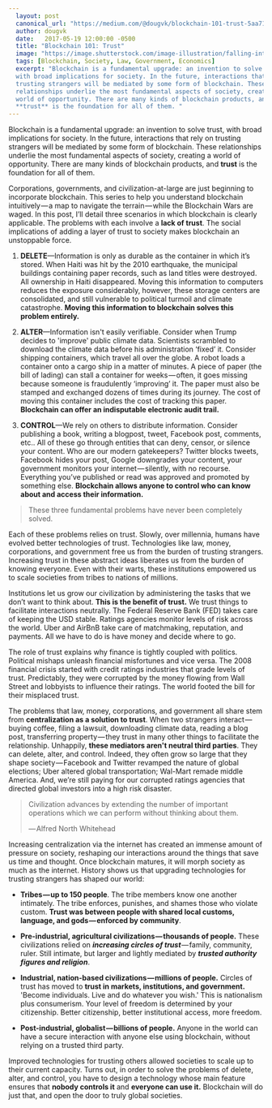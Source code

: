 ```yaml
---
  layout: post
  canonical_url: "https://medium.com/@dougvk/blockchain-101-trust-5aa7113c25d5"
  author: dougvk
  date:   2017-05-19 12:00:00 -0500
  title: "Blockchain 101: Trust"
  image: "https://image.shutterstock.com/image-illustration/falling-intro-trusting-hands-260nw-46355140.jpg"
  tags: [Blockchain, Society, Law, Government, Economics]
  excerpt: "Blockchain is a fundamental upgrade: an invention to solve trust,
  with broad implications for society. In the future, interactions that rely on
  trusting strangers will be mediated by some form of blockchain. These
  relationships underlie the most fundamental aspects of society, creating a
  world of opportunity. There are many kinds of blockchain products, and
  **trust** is the foundation for all of them. "
---
```


Blockchain is a fundamental upgrade: an invention to solve trust, with broad
implications for society. In the future, interactions that rely on trusting
strangers will be mediated by some form of blockchain. These relationships
underlie the most fundamental aspects of society, creating a world of
opportunity. There are many kinds of blockchain products, and **trust** is the
foundation for all of them.

Corporations, governments, and civilization-at-large are just beginning to
incorporate blockchain. This series to help you understand blockchain
intuitively — a map to navigate the terrain — while the Blockchain Wars are
waged. In this post, I’ll detail three scenarios in which blockchain is clearly
applicable. The problems with each involve a **lack of trust**. The social
implications of adding a layer of trust to society makes blockchain an
unstoppable force.

1.  **DELETE**—Information is only as durable as the container in which it’s
    stored. When Haiti was hit by the 2010 earthquake, the municipal buildings
    containing paper records, such as land titles were destroyed. All ownership
    in Haiti disappeared. Moving this information to computers reduces the
    exposure considerably, however, these storage centers are consolidated, and
    still vulnerable to political turmoil and climate catastrophe. **Moving this
    information to blockchain solves this problem entirely.**

2.  **ALTER**—Information isn't easily verifiable. Consider when Trump decides
    to 'improve' public climate data. Scientists scrambled to download the
    climate data before his administration ‘fixed’ it. Consider shipping
    containers, which travel all over the globe. A robot loads a container onto
    a cargo ship in a matter of minutes. A piece of paper (the bill of lading)
    can stall a container for weeks — often, it goes missing because someone is
    fraudulently ‘improving’ it. The paper must also be stamped and exchanged
    dozens of times during its journey. The cost of moving this container
    includes the cost of tracking this paper. **Blockchain can offer an
    indisputable electronic audit trail.**

3.  **CONTROL**—We rely on others to distribute information. Consider
    publishing a book, writing a blogpost, tweet, Facebook post, comments, etc..
    All of these go through entities that can deny, censor, or silence your
    content. Who are our modern gatekeepers? Twitter blocks tweets, Facebook
    hides your post, Google downgrades your content, your government monitors
    your internet — silently, with no recourse. Everything you’ve published or
    read was approved and promoted by something else. **Blockchain allows anyone
    to control who can know about and access their information.**

> These three fundamental problems have never been completely solved.

Each of these problems relies on trust. Slowly, over millennia, humans have
evolved better technologies of trust. Technologies like law, money,
corporations, and government free us from the burden of trusting strangers.
Increasing trust in these abstract ideas liberates us from the burden of knowing
everyone. Even with their warts, these institutions empowered us to scale
societies from tribes to nations of millions.

Institutions let us grow our civilization by administering the tasks that we
don’t want to think about. **This is the benefit of trust.** We trust things to
facilitate interactions neutrally. The Federal Reserve Bank (FED) takes care of
keeping the USD stable. Ratings agencies monitor levels of risk across the
world. Uber and AirBnB take care of matchmaking, reputation, and payments. All
we have to do is have money and decide where to go.

The role of trust explains why finance is tightly coupled with politics.
Political mishaps unleash financial misfortunes and vice versa. The 2008
financial crisis started with credit ratings industries that grade levels of
trust. Predictably, they were corrupted by the money flowing from Wall Street
and lobbyists to influence their ratings. The world footed the bill for their
misplaced trust.

The problems that law, money, corporations, and government all share stem from
**centralization as a solution to trust**. When two strangers interact — buying
coffee, filing a lawsuit, downloading climate data, reading a blog post,
transferring property — they trust in many other things to facilitate the
relationship. Unhappily, **these mediators aren't neutral third parties**. They
can delete, alter, and control. Indeed, they often grow so large that they shape
society — Facebook and Twitter revamped the nature of global elections; Uber
altered global transportation; Wal-Mart remade middle America. And, we’re still
paying for our corrupted ratings agencies that directed global investors into a
high risk disaster.

> Civilization advances by extending the number of important operations which we
> can perform without thinking about them.
>
> — Alfred North Whitehead

Increasing centralization via the internet has created an immense amount of
pressure on society, reshaping our interactions around the things that save us
time and thought. Once blockchain matures, it will morph society as much as the
internet. History shows us that upgrading technologies for trusting strangers
has shaped our world:

- **Tribes — up to 150 people**. The tribe members know one another intimately.
  The tribe enforces, punishes, and shames those who violate custom. **Trust was
  between people with shared local customs, language, and gods — enforced by
  community**.

- **Pre-industrial, agricultural civilizations — thousands of people.** These
  civilizations relied on **_increasing circles of trust_** — family, community, ruler.
  Still intimate, but larger and lightly mediated by **_trusted authority figures and religion_**.

- **Industrial, nation-based civilizations — millions of people.** Circles
  of trust has moved to **trust in markets, institutions, and government.**
  'Become individuals. Live and do whatever you wish.' This is nationalism plus
  consumerism. Your level of freedom is determined by your citizenship. Better
  citizenship, better institutional access, more freedom.

- **Post-industrial, globalist — billions of people.** Anyone in the world can
  have a secure interaction with anyone else using blockchain, without relying
  on a trusted third party.

Improved technologies for trusting others allowed societies to scale up to
their current capacity. Turns out, in order to solve the problems of delete,
alter, and control, you have to design a technology whose main feature ensures
that **nobody controls it** and **everyone can use it.** Blockchain will do just
that, and open the door to truly global societies.
